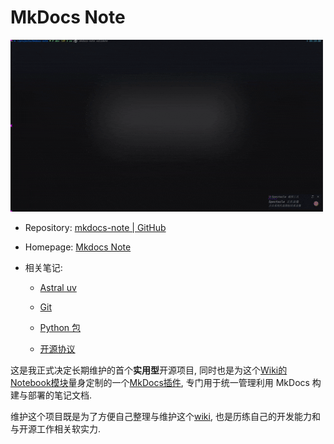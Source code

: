 # MkDocs Note

![](assets/mkdocs-note.gif)

- Repository: [mkdocs-note | GitHub](https://github.com/virtualguard101/mkdocs-note)

- Homepage: [Mkdocs Note](https://blog.virtualguard101.com/mkdocs-note/)

- 相关笔记:

    - [Astral uv](../notes/tools/uv.md)

    - [Git](../notes/tools/git.md)

    - [Python 包](../notes/language/python/package.md)

    - [开源协议](../notes/misc/open-source-license.md)

这是我正式决定长期维护的首个**实用型**开源项目, 同时也是为这个[Wiki的Notebook模块](../notes/index.md)量身定制的一个[MkDocs插件](https://www.mkdocs.org/dev-guide/plugins/#developing-plugins), 专门用于统一管理利用 MkDocs 构建与部署的笔记文档.

维护这个项目既是为了方便自己整理与维护这个[wiki](https://wiki.virtualguard101.com/), 也是历练自己的开发能力和与开源工作相关软实力.
